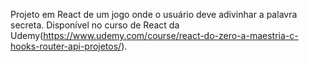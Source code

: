 Projeto em React de um jogo onde o usuário deve adivinhar a palavra secreta. Disponível no curso de React da Udemy(https://www.udemy.com/course/react-do-zero-a-maestria-c-hooks-router-api-projetos/).
